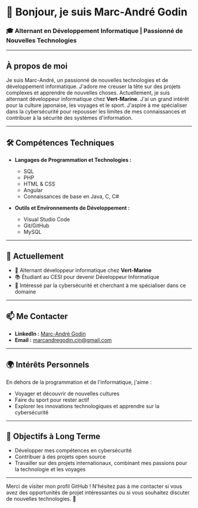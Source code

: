 # 👋 Bonjour, je suis Marc-André Godin

### 🎓 Alternant en Développement Informatique | Passionné de Nouvelles Technologies

---

## À propos de moi

Je suis Marc-André, un passionné de nouvelles technologies et de développement informatique. J'adore me creuser la tête sur des projets complexes et apprendre de nouvelles choses. Actuellement, je suis alternant développeur informatique chez **Vert-Marine**. J'ai un grand intérêt pour la culture japonaise, les voyages et le sport. J'aspire à me spécialiser dans la cybersécurité pour repousser les limites de mes connaissances et contribuer à la sécurité des systèmes d'information.

---

## 🛠️ Compétences Techniques

- **Langages de Programmation et Technologies :**
  - SQL
  - PHP
  - HTML & CSS
  - Angular
  - Connaissances de base en Java, C, C#

- **Outils et Environnements de Développement :**
  - Visual Studio Code
  - Git/GitHub
  - MySQL

---

## 🌱 Actuellement

- 💼 Alternant développeur informatique chez **Vert-Marine**
- 📚 Étudiant au CESI pour devenir Développeur Informatique
- 🎯 Intéressé par la cybersécurité et cherchant à me spécialiser dans ce domaine

---

## 📫 Me Contacter

- **LinkedIn :** [Marc-André Godin](https://www.linkedin.com/in/marc-andr%C3%A9-godin-5b035b231/)
- **Email :** marcandregodin.cjn@gmail.com

---

## 🌍 Intérêts Personnels

En dehors de la programmation et de l'informatique, j'aime :

- Voyager et découvrir de nouvelles cultures
- Faire du sport pour rester actif
- Explorer les innovations technologiques et apprendre sur la cybersécurité

---

## 🚀 Objectifs à Long Terme

- Développer mes compétences en cybersécurité
- Contribuer à des projets open source
- Travailler sur des projets internationaux, combinant mes passions pour la technologie et les voyages

---

Merci de visiter mon profil GitHub ! N'hésitez pas à me contacter si vous avez des opportunités de projet intéressantes ou si vous souhaitez discuter de nouvelles technologies. 🚀
